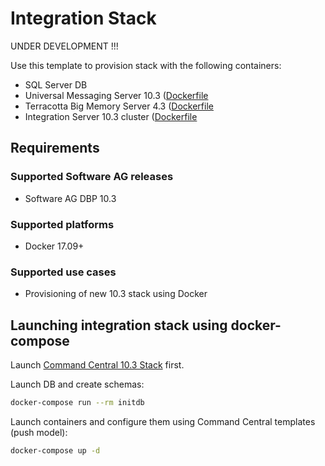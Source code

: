 # Integration Stack

UNDER DEVELOPMENT !!!

Use this template to provision stack with the following containers:

* SQL Server DB
* Universal Messaging Server 10.3 ([Dockerfile](../../sag-um-server/Dockerfile)
* Terracotta Big Memory Server 4.3 ([Dockerfile](../../sag-tc-server/Dockerfile)
* Integration Server 10.3 cluster ([Dockerfile](../../sag-is-statefull-cluster/Dockerfile)

## Requirements

### Supported Software AG releases

* Software AG DBP 10.3

### Supported platforms

* Docker 17.09+

### Supported use cases

* Provisioning of new 10.3 stack using Docker

## Launching integration stack using docker-compose

Launch [Command Central 10.3 Stack](../sag-cc/) first.

Launch DB and create schemas:

```bash
docker-compose run --rm initdb
```

Launch containers and configure
them using Command Central templates (push model):

```bash
docker-compose up -d
```
